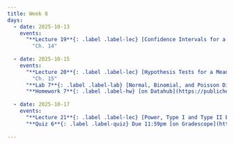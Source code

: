 ```yaml
---
title: Week 8
days:
  - date: 2025-10-13
    events:
      "**Lecture 19**{: .label .label-lec} [Confidence Intervals for a Mean with Known Standard Deviation](https://ph142-ucb.github.io/fa25/src/lec/Lec19_Intro-to-inference.html) [(Recording)](https://kaf.berkeley.edu/media/t/1_da8rj1a8/354120542)":
        "Ch. 14"
        
  - date: 2025-10-15
    events:
      "**Lecture 20**{: .label .label-lec} [Hypothesis Tests for a Mean with Known Standard Deviation](https://ph142-ucb.github.io/fa25/src/lec/Lec20_Hypothesis-testing.html) [(Recording)](https://kaf.berkeley.edu/media/t/1_qe7lrxur/354120542)": 
        "Ch. 15"
      "**Lab 7**{: .label .label-lab} [Normal, Binomial, and Poisson Distribution](https://publichealth.datahub.berkeley.edu/hub/user-redirect/git-pull?repo=https%3A%2F%2Fgithub.com%2Fph142-ucb%2Fph142-fa25&urlpath=rstudio%2F&branch=main) (Due Oct 18th)":
      "**Homework 7**{: .label .label-hw} [on Datahub](https://publichealth.datahub.berkeley.edu/hub/user-redirect/git-pull?repo=https%3A%2F%2Fgithub.com%2Fph142-ucb%2Fph142-fa25&urlpath=rstudio%2F&branch=main)":
      
  - date: 2025-10-17
    events:
      "**Lecture 21**{: .label .label-lec} [Power, Type I and Type II Error, Sample Size](https://ph142-ucb.github.io/fa25/src/lec/Lec21_Inference-in-practice.html) [(Recording)](https://kaf.berkeley.edu/media/t/1_pehkj2ym/354120542)":
      "**Quiz 6**{: .label .label-quiz} Due 11:59pm [on Gradescope](https://www.gradescope.com/courses/833518)":
      
---
```

